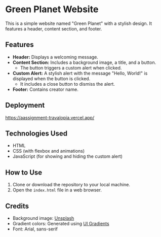 # Green Planet Website

This is a simple website named "Green Planet" with a stylish design. It features a header, content section, and footer.

## Features

- **Header:** Displays a welcoming message.
- **Content Section:** Includes a background image, a title, and a button.
  - The button triggers a custom alert when clicked.
- **Custom Alert:** A stylish alert with the message "Hello, World!" is displayed when the button is clicked.
  - It includes a close button to dismiss the alert.
- **Footer:** Contains creator name.

## Deployment
https://aassignment-travalopia.vercel.app/

## Technologies Used

- HTML
- CSS (with flexbox and animations)
- JavaScript (for showing and hiding the custom alert)

## How to Use

1. Clone or download the repository to your local machine.
2. Open the `index.html` file in a web browser.

## Credits

- Background image: [Unsplash](https://unsplash.com)
- Gradient colors: Generated using [UI Gradients](https://uigradients.com/)
- Font: Arial, sans-serif

